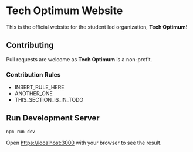 # Tech Optimum Website

This is the official website for the student led organization, <strong>Tech Optimum</strong>!

## Contributing

Pull requests are welcome as <strong>Tech Optimum</strong> is a non-profit.

### Contribution Rules
- INSERT_RULE_HERE
- ANOTHER_ONE
- THIS_SECTION_IS_IN_TODO

## Run Development Server

```sh
npm run dev
```

Open [https://localhost:3000](https://localhost:3000) with your browser to see the result.
